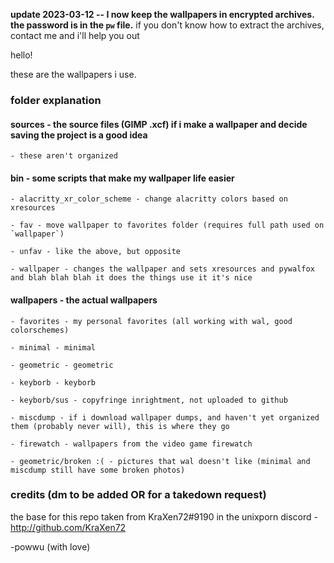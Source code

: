 **update 2023-03-12 -- I now keep the wallpapers in encrypted archives. the password is in the `pw` file.** if you don't know how to extract the archives, contact me and i'll help you out


hello!

these are the wallpapers i use.

### folder explanation

#### sources - the source files (GIMP .xcf) if i make a wallpaper and decide saving the project is a good idea

    - these aren't organized

#### bin - some scripts that make my wallpaper life easier

    - alacritty_xr_color_scheme - change alacritty colors based on xresources

    - fav - move wallpaper to favorites folder (requires full path used on `wallpaper`)

    - unfav - like the above, but opposite

    - wallpaper - changes the wallpaper and sets xresources and pywalfox and blah blah blah it does the things use it it's nice

#### wallpapers - the actual wallpapers

    - favorites - my personal favorites (all working with wal, good colorschemes)

    - minimal - minimal

    - geometric - geometric

    - keyborb - keyborb

    - keyborb/sus - copyfringe inrightment, not uploaded to github

    - miscdump - if i download wallpaper dumps, and haven't yet organized them (probably never will), this is where they go

    - firewatch - wallpapers from the video game firewatch

    - geometric/broken :( - pictures that wal doesn't like (minimal and miscdump still have some broken photos)


### credits (dm to be added OR for a takedown request)
the base for this repo taken from KraXen72#9190 in the unixporn discord - http://github.com/KraXen72

-powwu (with love)
